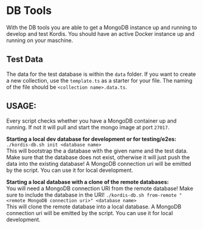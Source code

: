 # DB Tools

With the DB tools you are able to get a MongoDB instance up and running to
develop and test Kordis. You should have an active Docker instance up and
running on your maschine.

## Test Data

The data for the test database is within the `data` folder. If you want to
create a new collection, use the `template.ts` as a starter for your file. The
naming of the file should be `<collection name>.data.ts`.

## USAGE:

Every script checks whether you have a MongoDB container up and running. If not
it will pull and start the mongo image at port `27017`.

**Starting a local dev database for development or for testing/e2es:**  
`./kordis-db.sh init <database name>`  
This will bootstrap the a database with the given name and the test data. Make
sure that the database does not exist, otherwise it will just push the data into
the existing database! A MongoDB connection uri will be emitted by the script.
You can use it for local development.

**Starting a local database with a clone of the remote databases:**  
You will need a MongoDB connection URI from the remote database! Make sure to
include the database in the URI!
`./kordis-db.sh from-remote "<remote MongoDB connection uri>" <database name>`  
This will clone the remote database into a local database. A MongoDB connection
uri will be emitted by the script. You can use it for local development.
